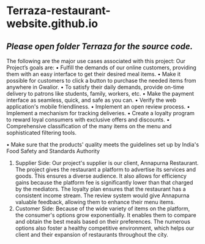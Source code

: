 # Terraza-restaurant-website.github.io

## ***Please open folder Terraza for the source code.***
The following are the major use cases associated with this 
project:
Our Project’s goals are:
• Fulfill the demands of our online customers, providing them 
with an easy interface to get their desired meal items.
• Make it possible for customers to click a button to purchase 
the needed items from anywhere in Gwalior.
• To satisfy their daily demands, provide on-time delivery to 
patrons like students, family, workers, etc. 
• Make the payment interface as seamless, quick, and safe as 
you can.
• Verify the web application's mobile friendliness.
• Implement an open review process.
• Implement a mechanism for tracking deliveries.
• Create a loyalty program to reward loyal consumers with 
exclusive offers and discounts.
• Comprehensive classification of the many items on the menu 
and sophisticated filtering tools.

• Make sure that the products' quality meets the guidelines set 
up by India's Food Safety and Standards Authority
1. Supplier Side:
Our project's supplier is our client, Annapurna 
Restaurant. The project gives the restaurant a platform 
to advertise its services and goods. This ensures a 
diverse audience. It also allows for efficiency gains 
because the platform fee is significantly lower than 
that charged by the mediators. The loyalty plan 
ensures that the restaurant has a consistent income 
stream. The review system would give Annapurna 
valuable feedback, allowing them to enhance their 
menu items.
2. Customer Side:
Because of the wide variety of items on the platform, 
the consumer's options grow exponentially. It enables 
them to compare and obtain the best meals based on 
their preferences. The numerous options also foster a 
healthy competitive environment, which helps our 
client and their expansion of restaurants throughout 
the city.
